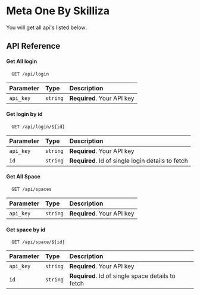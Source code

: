 
# Meta One By Skilliza

You will get all api's listed below:


## API Reference

#### Get All login 

```http
  GET /api/login
```

| Parameter | Type     | Description                |
| :-------- | :------- | :------------------------- |
| `api_key` | `string` | **Required**. Your API key |

#### Get login by id

```http
  GET /api/login/${id}
```

| Parameter | Type     | Description                       |
| :-------- | :------- | :-------------------------------- |
| `api_key` | `string` | **Required**. Your API key |
| `id`      | `string` | **Required**. Id of single login details to fetch |

#### Get All Space 

```http
  GET /api/spaces
```

| Parameter | Type     | Description                |
| :-------- | :------- | :------------------------- |
| `api_key` | `string` | **Required**. Your API key |

#### Get space by id

```http
  GET /api/space/${id}
```

| Parameter | Type     | Description                       |
| :-------- | :------- | :-------------------------------- |
| `api_key` | `string` | **Required**. Your API key |
| `id`      | `string` | **Required**. Id of single space details to fetch |
